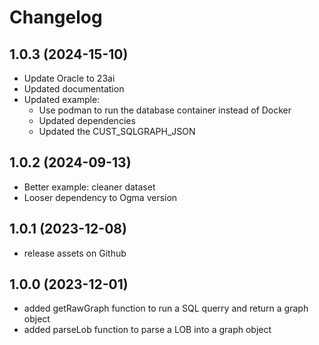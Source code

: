 # Changelog

## 1.0.3 (2024-15-10)

- Update Oracle to 23ai
- Updated documentation
- Updated example:
  - Use podman to run the database container instead of Docker
  - Updated dependencies
  - Updated the CUST_SQLGRAPH_JSON

## 1.0.2 (2024-09-13)

- Better example: cleaner dataset
- Looser dependency to Ogma version

## 1.0.1 (2023-12-08)

- release assets on Github

## 1.0.0 (2023-12-01)

- added getRawGraph function to run a SQL querry and return a graph object
- added parseLob function to parse a LOB into a graph object
